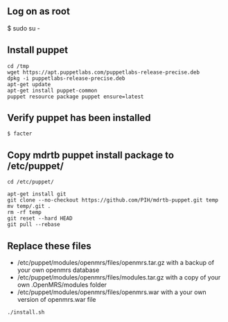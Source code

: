 Log on as root
------------------
$ sudo su -


Install puppet
------------------
```
cd /tmp
wget https://apt.puppetlabs.com/puppetlabs-release-precise.deb
dpkg -i puppetlabs-release-precise.deb
apt-get update
apt-get install puppet-common
puppet resource package puppet ensure=latest
```

Verify puppet has been installed
------------------
```
$ facter
```

Copy mdrtb puppet install package to /etc/puppet/
------------------
```
cd /etc/puppet/

apt-get install git
git clone --no-checkout https://github.com/PIH/mdrtb-puppet.git temp
mv temp/.git .
rm -rf temp
git reset --hard HEAD
git pull --rebase
```

Replace these files
-------------------
* /etc/puppet/modules/openmrs/files/openmrs.tar.gz with a backup of your own openmrs database
* /etc/puppet/modules/openmrs/files/modules.tar.gz with a copy of your own .OpenMRS/modules folder
* /etc/puppet/modules/openmrs/files/openmrs.war with a your own version of openmrs.war file

```
./install.sh
```

